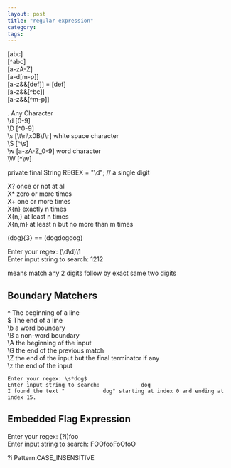 ```yaml
---
layout: post
title: "regular expression"
category:
tags:
---
```

[abc]   
[^abc]    
[a-zA-Z]    
[a-d[m-p]]    
[a-z&&[def]] = [def]    
[a-z&&[^bc]]    
[a-z&&[^m-p]]   

.     Any Character   
\d    [0-9]   
\D    [^0-9]    
\s    [\t\n\x0B\f\r]  white space character   
\S    [^\s]   
\w    [a-zA-Z_0-9] word character   
\W    [^\w]   

private final String REGEX = "\\d"; // a single digit   
    
X?    once or not at all    
X*    zero or more times    
X+    one or more times   
X{n}  exactly n times   
X{n,} at least n times    
X{n,m} at least n but no more than m times    

(dog){3} == (dogdogdog)   

Enter your regex: (\d\d)\1    
Enter input string to search: 1212    

means match any 2 digits follow by exact same two digits    

Boundary Matchers
-----------------
^       The beginning of a line   
$       The end of a line   
\b      a word boundary   
\B      a non-word boundary   
\A      the beginning of the input    
\G      the end of the previous match   
\Z      the end of the input but the final terminator if any    
\z      the end of the input    

    Enter your regex: \s*dog$   
    Enter input string to search:             dog   
    I found the text "            dog" starting at index 0 and ending at index 15.    

Embedded Flag Expression
------------------------
Enter your regex: (?i)foo   
Enter input string to search: FOOfooFoOfoO    

?i      Pattern.CASE_INSENSITIVE


